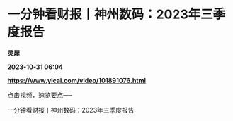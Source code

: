 # 一分钟看财报丨神州数码：2023年三季度报告
**灵犀**

**2023-10-31 06:04**

**https://www.yicai.com/video/101891076.html**

点击视频，速览要点──

一分钟看财报丨神州数码：2023年三季度报告